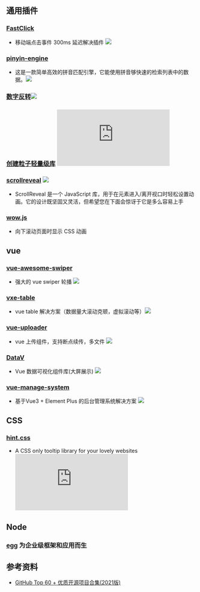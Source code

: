 ## 通用插件

### [FastClick](https://github.com/ftlabs/fastclick)

- 移动端点击事件 300ms 延迟解决插件 ![](https://img.shields.io/github/stars/ftlabs/fastclick?style=social)

### [pinyin-engine](https://github.com/aui/pinyin-engine)

- 这是一款简单高效的拼音匹配引擎，它能使用拼音够快速的检索列表中的数据。![](https://img.shields.io/github/stars/aui/pinyin-engine?style=social)

### [数字反转](https://github.com/HubSpot/odometer)![](https://img.shields.io/github/stars/HubSpot/odometer?style=social)

### [创建粒子轻量级库](https://github.com/VincentGarreau/particles.js/) ![](https://img.shields.io/github/stars/VincentGarreau/particles.js?style=social)

### [scrollreveal](https://github.com/jlmakes/scrollreveal) ![](https://img.shields.io/github/stars/jlmakes/scrollreveal?style=social)

- ScrollReveal 是一个 JavaScript 库，用于在元素进入/离开视口时轻松设置动画。它的设计既坚固又灵活，但希望您在下面会惊讶于它是多么容易上手

### [wow.js](https://github.com/matthieua/WOW)

- 向下滚动页面时显示 CSS 动画

## vue

### [vue-awesome-swiper](https://github.com/surmon-china/vue-awesome-swiper)

- 强大的 vue swiper 轮播 ![](https://img.shields.io/github/stars/surmon-china/vue-awesome-swiper?style=social)

### [vxe-table](https://github.com/x-extends/vxe-table)

- vue table 解决方案（数据量大滚动克顿，虚拟滚动等）![](https://img.shields.io/github/stars/x-extends/vxe-table?style=social)

### [vue-uploader](https://github.com/simple-uploader/vue-uploader)

- vue 上传组件，支持断点续传，多文件 ![](https://img.shields.io/github/stars/simple-uploader/vue-uploader?style=social)

### [DataV](https://github.com/DataV-Team/DataV)

- Vue 数据可视化组件库(大屏展示) ![](https://img.shields.io/github/stars/DataV-Team/DataV?style=social)
### [vue-manage-system](https://github.com/lin-xin/vue-manage-system)
- 基于Vue3 + Element Plus 的后台管理系统解决方案 ![](https://img.shields.io/github/stars/lin-xin/vue-manage-system?style=social)
## CSS
### [hint.css](https://github.com/chinchang/hint.css)
- A CSS only tooltip library for your lovely websites ![](https://img.shields.io/github/stars/chinchang/hint.css?style=social)

## Node

### [egg](https://eggjs.org/zh-cn/) 为企业级框架和应用而生

## 参考资料
- [GitHub Top 60 + 优质开源项目合集(2021版)](https://zhuanlan.zhihu.com/p/419823562)
